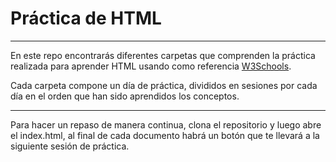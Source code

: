 # Práctica de HTML
***
En este repo encontrarás diferentes carpetas que comprenden la práctica realizada para aprender HTML usando como referencia [W3Schools](https://www.w3schools.com).

Cada carpeta compone un día de práctica, divididos en sesiones por cada día en el orden que han sido aprendidos los conceptos.
***
Para hacer un repaso de manera continua, clona el repositorio y luego abre el index.html, al final de cada documento habrá un botón que te llevará a la siguiente sesión de práctica.
